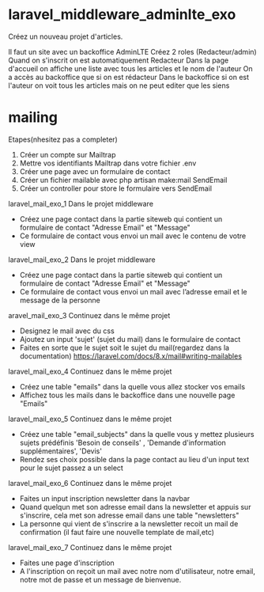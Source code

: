 # laravel_middleware_adminlte_exo
Créez un nouveau projet d'articles.

Il faut un site avec un backoffice AdminLTE
Créez 2 roles (Redacteur/admin)
Quand on s'inscrit on est automatiquement Redacteur
Dans la page d'accueil on affiche une liste avec tous les articles et le nom de l'auteur
On a accès au backoffice que si on est rédacteur
Dans le backoffice si on est l'auteur on voit tous les articles mais on ne peut editer que les siens

# mailing
Etapes(nhesitez pas a completer)
1. Créer un compte sur Mailtrap
2. Mettre vos identifiants Mailtrap dans votre fichier .env
3. Créer une page avec un formulaire de contact
4. Créer un fichier mailable avec php artisan make:mail SendEmail
5. Créer un controller pour store le formulaire vers SendEmail

laravel_mail_exo_1
Dans le projet middleware
- Créez une page contact dans la partie siteweb qui contient un formulaire de contact "Adresse Email" et "Message"
- Ce formulaire de contact vous envoi un mail avec le contenu de votre view

laravel_mail_exo_2
Dans le projet middleware
- Créez une page contact dans la partie siteweb qui contient un formulaire de contact "Adresse Email" et "Message"
- Ce formulaire de contact vous envoi un mail avec l’adresse email et le message de la personne

aravel_mail_exo_3
Continuez dans le même projet
- Designez le mail avec du css
- Ajoutez un input 'sujet' (sujet du mail) dans le formulaire de contact
- Faites en sorte que le sujet soit le sujet du mail(regardez dans la documentation) https://laravel.com/docs/8.x/mail#writing-mailables

laravel_mail_exo_4
Continuez dans le même projet
- Créez une table "emails" dans la quelle vous allez stocker vos emails
- Affichez tous les mails dans le backoffice dans une nouvelle page "Emails"

laravel_mail_exo_5
Continuez dans le même projet
- Créez une table "email_subjects" dans la quelle vous y mettez plusieurs sujets prédéfinis 'Besoin de conseils' , 'Demande d'information supplémentaires',  'Devis'
- Rendez ses choix possible dans la page contact au lieu d'un input text pour le sujet passez a un select

laravel_mail_exo_6
Continuez dans le même projet
- Faites un input inscription newsletter dans la navbar
- Quand quelqun met son adresse email dans la newsletter et appuis sur s'inscrire, cela met son adresse email dans une table "newsletters"
- La personne qui vient de s'inscrire a la newsletter recoit un mail de confirmation (il faut faire une nouvelle template de mail,etc)

laravel_mail_exo_7
Continuez dans le même projet
- Faites une page d'inscription
- A l'inscription on reçoit un mail avec notre nom d'utilisateur, notre email, notre mot de passe et un message de bienvenue.
